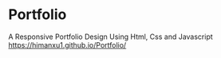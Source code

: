 # Portfolio
A Responsive Portfolio Design Using Html, Css and Javascript 
https://himanxu1.github.io/Portfolio/
